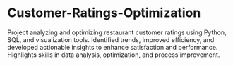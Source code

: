 # Customer-Ratings-Optimization
Project analyzing and optimizing restaurant customer ratings using Python, SQL, and visualization tools. Identified trends, improved efficiency, and developed actionable insights to enhance satisfaction and performance. Highlights skills in data analysis, optimization, and process improvement.
